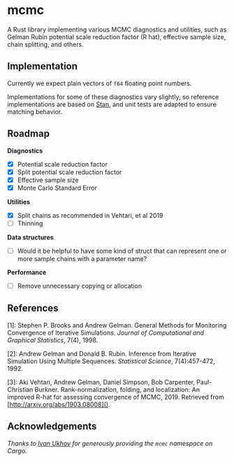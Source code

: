 mcmc
====

A Rust library implementing various MCMC diagnostics and utilities, such as Gelman Rubin
potential scale reduction factor (R hat), effective sample size, chain splitting,
and others.

Implementation
--------------

Currently we expect plain vectors of `f64` floating point numbers.

Implementations for some of these diagnostics vary slightly, so reference implementations
are based on [Stan](https://github.com/stan-dev/stan), and unit tests are adapted to ensure
matching behavior.

Roadmap
-------

**Diagnostics**

- [X] Potential scale reduction factor
- [X] Split potential scale reduction factor
- [X] Effective sample size
- [X] Monte Carlo Standard Error

**Utilities**

- [X] Split chains as recommended in Vehtari, et al 2019
- [ ] Thinning

**Data structures**

- [ ] Would it be helpful to have some kind of struct that can represent
      one or more sample chains with a parameter name?

**Performance**

- [ ] Remove unnecessary copying or allocation

References
----------

  [1]: Stephen P. Brooks and Andrew Gelman. General Methods for Monitoring
       Convergence of Iterative Simulations.
       _Journal of Computational and Graphical Statistics_, 7(4), 1998.

  [2]: Andrew Gelman and Donald B. Rubin. Inference from Iterative Simulation
       Using Multiple Sequences. _Statistical Science_, 7(4):457-472, 1992.

  [3]: Aki Vehtari, Andrew Gelman, Daniel Simpson, Bob Carpenter, Paul-Christian
       Burkner. Rank-normalization, folding, and localization: An improved R-hat
       for assessing convergence of MCMC, 2019. Retrieved from
       [http://arxiv.org/abs/1903.08008]().


Acknowledgements
----------------

_Thanks to [Ivan Ukhov](https://github.com/IvanUkhov) for generously providing
the `mcmc` namespace on Cargo._
